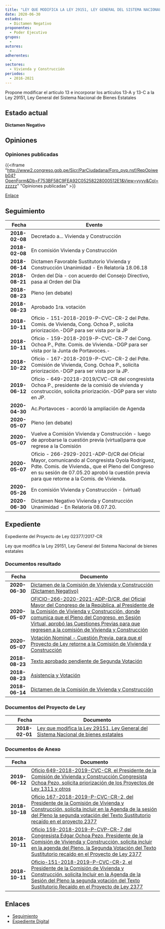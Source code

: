 ```yaml
---
title: "LEY QUE MODIFICA LA LEY 29151, LEY GENERAL DEL SISTEMA NACIONAL DE BIENES ESTATALES"
date: 2020-06-30
estados: 
  - Dictamen Negativo
proponentes: 
  - Poder Ejecutivo
grupos: 
  - 
autores: 
  - 
adherentes: 
  - 
sectores: 
  - Vivienda y Construcción
periodos: 
  - 2016-2021
---
```


Propone modificar el artículo 13 e incorporar los artículos 13-A y 13-C a la Ley 29151, Ley General del Sistema Nacional de Bienes Estatales


## Estado actual

**Dictamen Negativo**

## Opiniones

### Opiniones publicadas

{{<iframe "http://www2.congreso.gob.pe/Sicr/ParCiudadana/Foro_pvp.nsf/RepOpiweb04?OpenForm&Db=F753BF58C9FEA92C05258228000512E1&View=yyyy&Col=zzzzz" "Opiniones publicadas" >}}

[Enlace](http://www2.congreso.gob.pe/Sicr/ParCiudadana/Foro_pvp.nsf/RepOpiweb04?OpenForm&Db=F753BF58C9FEA92C05258228000512E1&View=yyyy&Col=zzzzz)

## Seguimiento

| Fecha | Evento |
|------:|--------|
| **2018-02-08** | Decretado a... Vivienda y Construcción|
| **2018-02-08** | En comisión Vivienda y Construcción|
| **2018-06-14** | Dictamen Favorable Sustitutorio Vivienda y Construcción Unanimidad - En Relatoría 18.06.18|
| **2018-08-21** | Orden del Día - con acuerdo del Consejo Directivo, pasa al Orden del Día|
| **2018-08-23** | Pleno (en debate)|
| **2018-08-23** | Aprobado 1ra. votación|
| **2018-10-11** | Oficio - 151-2018-2019-P-CVC-CR-2 del Pdte. Comis. de Vivienda, Cong. Ochoa P., solicita priorización.-DGP para ser vista por la JP|
| **2018-10-11** | Oficio - 159-2018-2019-P-CVC-CR-7 del Cong. Ochoa P., Pdte. Comis. de Vivienda.-DGP para ser vista por la Junta de Portavoces.-|
| **2018-10-22** | Oficio - 167-2018-2019-P-CVC-CR-2 del Pdte. Comisión de Vivienda, Cong. Ochoa P., solicita priorización.-DGP para ser vista por la JP.|
| **2019-06-12** | Oficio - 649-20218-2019/CVC-CR del congresista Ochoa P., presidente de la comisió de vivienda y construcción, solicita priorización.-DGP para ser visto en JP.|
| **2020-04-30** | Ac.Portavoces - acordó la ampliación de Agenda|
| **2020-05-07** | Pleno (en debate)|
| **2020-05-07** | Vuelve a Comisión Vivienda y Construcción - luego de aprobarse la cuestión previa (virtual)parra que regrese a la Comisión|
| **2020-05-07** | Oficio - 266-2929-2021-ADP-D/CR del Oficial Mayor, comunicando al Congresista Oyola Rodríguez, Pdte. Comis. de Vivienda., que el Pleno del Congreso en su sesión de 07.05.20 aprobó la cuestión previa para que retorne a la Comis. de Vivienda.|
| **2020-05-26** | En comisión Vivienda y Construcción - (virtual)|
| **2020-06-30** | Dictamen Negativo Vivienda y Construcción Unanimidad - En Relatoría 08.07.20.|


## Expediente

Expediente del Proyecto de Ley 02377/2017-CR

Ley que modifica la Ley 29151, Ley General del Sistema Nacional de bienes estatales


### Documentos resultado

| Fecha | Documento |
|------:|--------|
| **2020-06-30** | [Dictamen de la Comisión de Vivienda y Construcción (Dictamen Negativo)](http://www.leyes.congreso.gob.pe/Documentos/2016_2021/Dictamenes/Proyectos_de_Ley/02377DC24MAY20200630.pdf) |
| **2020-05-07** | [OFICIO-266-2020-2021-ADP-D/CR, del Oficial Mayor del Congreso de la República, al Presidente de la Comisión de Vivienda y Construcción, donde comunica que el Pleno del Congreso, en Sesión Virtual, aprobó las Cuestiones Previas para que regresen a la comisión de Vivienda y Construcción](http://www.leyes.congreso.gob.pe/Documentos/2016_2021/Oficios/Oficialia_Mayor/OFICIO-266-2020-2021-ADP-D-CR.pdf) |
| **2020-05-07** | [Votación Nominal - Cuestión Previa, para que el Proyecto de Ley retorne a la Comisión de Vivienda y Construcción](http://www.leyes.congreso.gob.pe/Documentos/2016_2021/Asistencia_y_Votacion/Proyectos_de_Ley/Votacion_Nominal/VNCP02377-20200507.pdf) |
| **2018-08-23** | [Texto aprobado pendiente de Segunda Votación](http://www.leyes.congreso.gob.pe/Documentos/2016_2021/Texto_Aprobado_Pendiente_de_Segunda_Votacion/TAPSV02377_20180618.pdf) |
| **2018-08-23** | [Asistencia y Votación](http://www.leyes.congreso.gob.pe/Documentos/2016_2021/Asistencia_y_Votacion/Proyectos_de_Ley/AV0237720180823.pdf) |
| **2018-06-14** | [Dictamen de la Comisión de Vivienda y Construcción](http://www.leyes.congreso.gob.pe/Documentos/2016_2021/Dictamenes/Proyectos_de_Ley/02377DC24MAY20180614.pdf) |

### Documentos del Proyecto de Ley

| Fecha | Documento |
|------:|--------|
| **2018-02-01** | [Ley que modifica la Ley 29151, Ley General del Sistema Nacional de bienes estatales](http://www.leyes.congreso.gob.pe/Documentos/2016_2021/Proyectos_de_Ley_y_de_Resoluciones_Legislativas/PL0237720180201.pdf) |

### Documentos de Anexo

| Fecha | Documento |
|------:|--------|
| **2019-06-12** | [Oficio 649-2018-2019-CVC-CR, el Presidente de la Comisión de Vivienda y Construcción Congresista Ochoa Pezo, solicita priorización de los Proyectos de Ley 1311 y otros](http://www.leyes.congreso.gob.pe/Documentos/2016_2021/Oficios/Comisiones_Ordinarias/OFICIO-649-2018-2019-CVC-CR.pdf) |
| **2018-10-18** | [Oficio 167-2018-2019-P-CVC-CR-2, del Presidente de la Comisión de Vivienda y Construcción, solicita incluir en la Agenda de la sesión del Pleno la segunda votación del Texto Sustitutorio recaído en el proyecto 2377](http://www.leyes.congreso.gob.pe/Documentos/2016_2021/Oficios/Comisiones_Ordinarias/OFICIO-167-2018-2019-P-CVC-CR-2.pdf) |
| **2018-10-11** | [Oficio 159-2018-2019-P-CVP-CR-7 del Congresista Edgar Ochoa Pezo, Presidente de la Comisión de Vivienda y Construcción, solicita incluir en la agenda del Pleno, la Segunda Votación del Texto Sustitutorio recaído en el Proyecto de Ley 2377](http://www.leyes.congreso.gob.pe/Documentos/2016_2021/Oficios/Comisiones_Ordinarias/OFICIO-159-2018-2019-P-CVC-CR-7.PDF) |
| **2018-10-11** | [Oficio-151-2018-2019-P-CVC-CR-2, el Presidente de la Comisión de Vivienda y Construcción, solicita Incluir en la Agenda de la Sesión del Pleno la segunda votación del Texto Sustitutorio Recaído en el Proyecto de Ley 2377](http://www.leyes.congreso.gob.pe/Documentos/2016_2021/Oficios/Comisiones_Ordinarias/OFICIO-151-2018-2019-P-CVC-CR-2.PDF) |

## Enlaces 

- [Seguimiento](http://www2.congreso.gob.pe/Sicr/TraDocEstProc/CLProLey2016.nsf/f7fff46988ca05b1052578e100829cc7/d9c759bdf06cc09e052582280058f6c3?OpenDocument)
- [Expediente Digital](http://www2.congreso.gob.pe/Sicr/TraDocEstProc/CLProLey2016.nsf/f7fff46988ca05b1052578e100829cc7/d9c759bdf06cc09e052582280058f6c3?OpenDocument&Click=05257FB7005EB655.eb71d0cf91d8294e05256cdf006b5706/$Body/0.1C6C)
